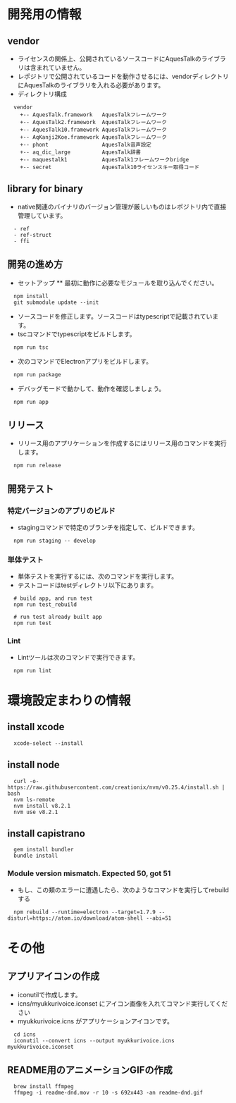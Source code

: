 # 開発用の情報
## vendor
* ライセンスの関係上、公開されているソースコードにAquesTalkのライブラリは含まれていません。
* レポジトリで公開されているコードを動作させるには、vendorディレクトリにAquesTalkのライブラリを入れる必要があります。
* ディレクトリ構成

```
  vendor
    +-- AquesTalk.framework   AquesTalkフレームワーク
    +-- AquesTalk2.framework  AquesTalkフレームワーク
    +-- AquesTalk10.framework AquesTalkフレームワーク
    +-- AqKanji2Koe.framework AquesTalkフレームワーク
    +-- phont                 AquesTalk音声設定
    +-- aq_dic_large          AquesTalk辞書
    +-- maquestalk1           AquesTalk1フレームワークbridge
    +-- secret                AquesTalk10ライセンスキー取得コード
```

## library for binary
* native関連のバイナリのバージョン管理が厳しいものはレポジトリ内で直接管理しています。

```
  - ref
  - ref-struct
  - ffi
```

## 開発の進め方
* セットアップ
** 最初に動作に必要なモジュールを取り込んでください。

```
  npm install
  git submodule update --init
```

* ソースコードを修正します。ソースコードはtypescriptで記載されています。
* tscコマンドでtypescriptをビルドします。

```
  npm run tsc
```

* 次のコマンドでElectronアプリをビルドします。

```
  npm run package
```

* デバッグモードで動かして、動作を確認しましょう。

```
  npm run app
```

## リリース
* リリース用のアプリケーションを作成するにはリリース用のコマンドを実行します。

```
  npm run release
```

## 開発テスト
### 特定バージョンのアプリのビルド
* stagingコマンドで特定のブランチを指定して、ビルドできます。

```
  npm run staging -- develop
```

### 単体テスト
* 単体テストを実行するには、次のコマンドを実行します。
* テストコードはtestディレクトリ以下にあります。

```
  # build app, and run test
  npm run test_rebuild
  
  # run test already built app
  npm run test
```

### Lint
* Lintツールは次のコマンドで実行できます。

```
  npm run lint
```

# 環境設定まわりの情報
## install xcode

```
  xcode-select --install
```

## install node

```
  curl -o- https://raw.githubusercontent.com/creationix/nvm/v0.25.4/install.sh | bash
  nvm ls-remote
  nvm install v8.2.1
  nvm use v8.2.1
```

## install capistrano

```
  gem install bundler
  bundle install
```

### Module version mismatch. Expected 50, got 51
* もし、この類のエラーに遭遇したら、次のようなコマンドを実行してrebuildする

```
  npm rebuild --runtime=electron --target=1.7.9 --disturl=https://atom.io/download/atom-shell --abi=51
```

# その他
## アプリアイコンの作成
* iconutilで作成します。
* icns/myukkurivoice.iconset にアイコン画像を入れてコマンド実行してください
* myukkurivoice.icns がアプリケーションアイコンです。

```
  cd icns
  iconutil --convert icns --output myukkurivoice.icns myukkurivoice.iconset
```

## README用のアニメーションGIFの作成

```
  brew install ffmpeg
  ffmpeg -i readme-dnd.mov -r 10 -s 692x443 -an readme-dnd.gif
```

